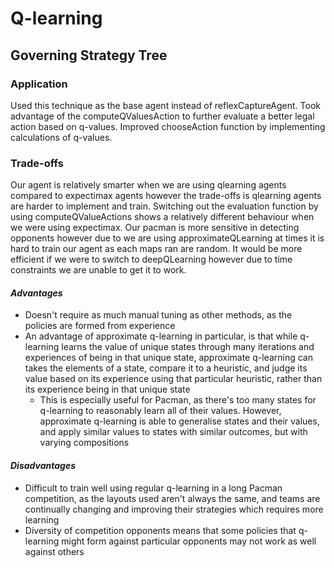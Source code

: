 # Q-learning

## Governing Strategy Tree 

### Application  
Used this technique as the base agent instead of reflexCaptureAgent. Took advantage of the computeQValuesAction to further evaluate a better legal action based on q-values. Improved chooseAction function by implementing calculations of q-values. 

### Trade-offs  
Our agent is relatively smarter when we are using qlearning agents compared to expectimax agents however the trade-offs is qlearning agents are harder to implement and train. Switching out the evaluation function by using computeQValueActions shows a relatively different behaviour when we were using expectimax. Our pacman is more sensitive in detecting opponents however due to we are using approximateQLearning at times it is hard to train our agent as each maps ran are random. It would be more efficient if we were to switch to deepQLearning however due to time constraints we are unable to get it to work. 

#### *Advantages*  
- Doesn't require as much manual tuning as other methods, as the policies are formed from experience
- An advantage of approximate q-learning in particular, is that while q-learning learns the value of unique states through many iterations and experiences of being in that unique state, approximate q-learning can takes the elements of a state, compare it to a heuristic, and judge its value based on its experience using that particular heuristic, rather than its experience being in that unique state
  - This is especially useful for Pacman, as there's too many states for q-learning to reasonably learn all of their values. However, approximate q-learning is able to generalise states and their values, and apply similar values to states with similar outcomes, but with varying compositions

#### *Disadvantages*
- Difficult to train well using regular q-learning in a long Pacman competition, as the layouts used aren't always the same, and teams are continually changing and improving their strategies which requires more learning
- Diversity of competition opponents means that some policies that q-learning might form against particular opponents may not work as well against others